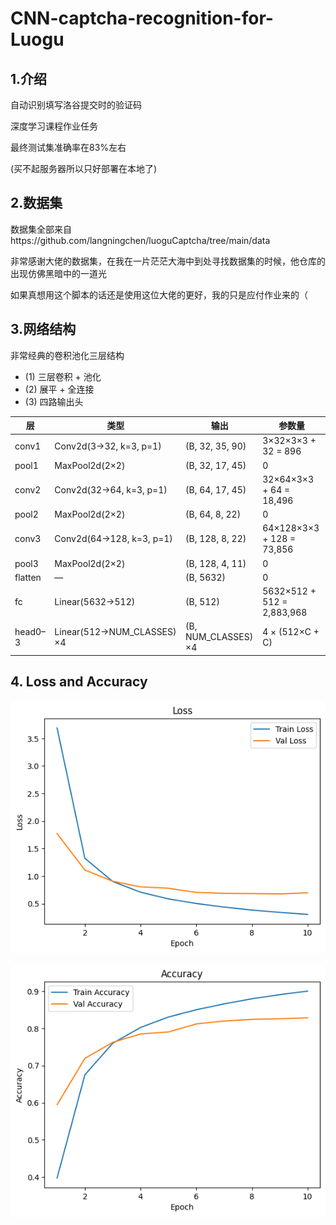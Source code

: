 # CNN-captcha-recognition-for-Luogu

## 1.介绍
自动识别填写洛谷提交时的验证码

深度学习课程作业任务

最终测试集准确率在83%左右

(买不起服务器所以只好部署在本地了)

## 2.数据集
数据集全部来自https://github.com/langningchen/luoguCaptcha/tree/main/data

非常感谢大佬的数据集，在我在一片茫茫大海中到处寻找数据集的时候，他仓库的出现仿佛黑暗中的一道光

如果真想用这个脚本的话还是使用这位大佬的更好，我的只是应付作业来的（

## 3.网络结构

非常经典的卷积池化三层结构

- (1) 三层卷积 + 池化
- (2) 展平 + 全连接
- (3) 四路输出头
  


| 层      | 类型                        | 输出                 | 参数量                     |
| ------- | --------------------------- | -------------------- | -------------------------- |
| conv1   | Conv2d(3→32, k=3, p=1)      | (B, 32, 35, 90)      | 3×32×3×3 + 32 = 896        |
| pool1   | MaxPool2d(2×2)              | (B, 32, 17, 45)      | 0                          |
| conv2   | Conv2d(32→64, k=3, p=1)     | (B, 64, 17, 45)      | 32×64×3×3 + 64 = 18,496    |
| pool2   | MaxPool2d(2×2)              | (B, 64, 8, 22)       | 0                          |
| conv3   | Conv2d(64→128, k=3, p=1)    | (B, 128, 8, 22)      | 64×128×3×3 + 128 = 73,856  |
| pool3   | MaxPool2d(2×2)              | (B, 128, 4, 11)      | 0                          |
| flatten | —                           | (B, 5632)            | 0                          |
| fc      | Linear(5632→512)            | (B, 512)             | 5632×512 + 512 = 2,883,968 |
| head0–3 | Linear(512→NUM\_CLASSES) ×4 | (B, NUM\_CLASSES) ×4 | 4 × (512×C + C)            |



## 4. Loss and Accuracy

![alt text](plt/loss.png)

![alt text](plt/acc.png)
